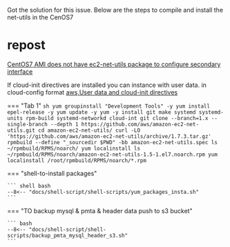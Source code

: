 Got the solution for this issue. Below are the steps to compile and install the net-utils in the CenOS7

# repost
[CentOS7 AMI does not have ec2-net-utils package to configure secondary interface](https://repost.aws/questions/QUBcCFd1z4RNuNZx3k7vADBw/cent-os-7-ami-does-not-have-ec-2-net-utils-package-to-configure-secondary-interface)

If cloud-init directives are installed you can instance with user data. in cloud-config format [aws,User data and cloud-init directives](https://docs.aws.amazon.com/AWSEC2/latest/UserGuide/user-data.html)


=== "Tab 1"
    ```sh
    yum groupinstall "Development Tools" -y
    yum install epel-release -y
    yum update -y
    yum -y install git make systemd systemd-units rpm-build systemd-networkd cloud-int
    git clone --branch=1.x --single-branch --depth 1 https://github.com/aws/amazon-ec2-net-utils.git
    cd amazon-ec2-net-utils/
    curl -LO 'https://github.com/aws/amazon-ec2-net-utils/archive/1.7.3.tar.gz'
    rpmbuild --define "_sourcedir $PWD" -bb amazon-ec2-net-utils.spec
    ls ~/rpmbuild/RPMS/noarch/
    yum localinstall ls ~/rpmbuild/RPMS/noarch/amazon-ec2-net-utils-1.5-1.el7.noarch.rpm
    yum localinstall /root/rpmbuild/RPMS/noarch/*.rpm
    ```

=== "shell-to-install packages"

    ``` shell bash
    --8<-- "docs/shell-script/shell-scripts/yum_packages_insta.sh"
    ```


=== "TO backup mysql & pmta & header data push to s3 bucket"

    ``` bash
    --8<-- "docs/shell-script/shell-scripts/backup_pmta_mysql_header_s3.sh"
    ```